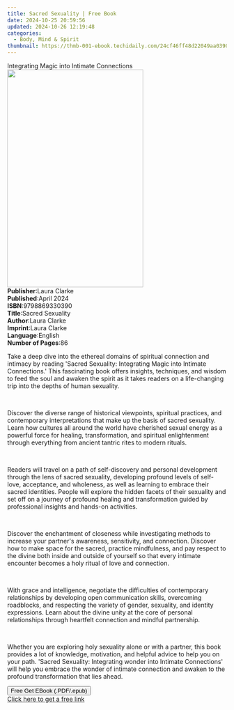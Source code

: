 ```yaml
---
title: Sacred Sexuality | Free Book
date: 2024-10-25 20:59:56
updated: 2024-10-26 12:19:48
categories:
  - Body, Mind & Spirit
thumbnail: https://thmb-001-ebook.techidaily.com/24cf46ff48d22049aa039056867ed27d01dcda34b705fa0b9a7b3fb429dad294.jpg
---
```

<main id="book-container">
  <div class="flex flex-col">
    <div class="book-brief flex-1 py-6 px-4 sm:p-6 md:py-10 md:px-8">
      <!-- brief-->
      <div class="book-brief-main">
        Integrating Magic into Intimate Connections
      </div>
    </div>
    <div
      class="book-meta-info flex-1 grid gap-4 col-start-1 col-end-3 row-start-1 sm:mb-6 sm:grid-cols-4 lg:gap-6 lg:col-start-2 lg:row-end-6 lg:row-span-6 lg:mb-0"
    >
      <div
        class="book-meta-info-left place-content-center mt-4 p-4 text-sm leading-6 col-start-2 col-span-2 dark:text-slate-400"
      >
        <img
          class="w-full h-500 object-cover rounded-lg sm:h-255 sm:col-span-2 lg:col-span-full"
          src="https://img-001-ebook.techidaily.com/be8c4839b37df0d0039d4e07951081794a50ad5fcd9e6b597e1b8441df405071.jpg"
          alt=""
          width="312"
          height="500"
        />
      </div>
      <div
        class="book-meta-info-right mt-2 col-start-1 row-start-2 col-span-3 self-center"
      >
        <!-- meta data  -->
        <div class="flex flex-col px-4 md:px-8">
          <div class="flex-1">
            <strong>Publisher</strong>:<span class="px-2">Laura Clarke</span>
          </div>
          <div class="flex-1">
            <strong>Published</strong>:<span class="px-2">April 2024</span>
          </div>
          <div class="flex-1">
            <strong>ISBN</strong>:<span class="px-2">9798869330390</span>
          </div>
          <div class="flex-1">
            <strong>Title</strong>:<span class="px-2">Sacred Sexuality</span>
          </div>
          <div class="flex-1">
            <strong>Author</strong>:<span class="px-2">Laura Clarke</span>
          </div>
          <div class="flex-1">
            <strong>Imprint</strong>:<span class="px-2">Laura Clarke</span>
          </div>
          <div class="flex-1">
            <strong>Language</strong>:<span class="px-2">English</span>
          </div>
          <div class="flex-1">
            <strong>Number of Pages</strong>:<span class="px-2">86</span>
          </div>
        </div>
      </div>
    </div>
    <div class="book-description flex-1 py-6 px-4 sm:p-6 md:py-10 md:px-8">
      <div class="book-description-main">
        <div accordion-content="" id="description">
          <p class="ql-align-justify">
            Take a deep dive into the ethereal domains of spiritual connection
            and intimacy by reading 'Sacred Sexuality: Integrating Magic into
            Intimate Connections.' This fascinating book offers insights,
            techniques, and wisdom to feed the soul and awaken the spirit as it
            takes readers on a life-changing trip into the depths of human
            sexuality.
          </p>
          <p class="ql-align-justify">&nbsp;</p>
          <p class="ql-align-justify">
            Discover the diverse range of historical viewpoints, spiritual
            practices, and contemporary interpretations that make up the basis
            of sacred sexuality. Learn how cultures all around the world have
            cherished sexual energy as a powerful force for healing,
            transformation, and spiritual enlightenment through everything from
            ancient tantric rites to modern rituals.
          </p>
          <p class="ql-align-justify">&nbsp;</p>
          <p class="ql-align-justify">
            Readers will travel on a path of self-discovery and personal
            development through the lens of sacred sexuality, developing
            profound levels of self-love, acceptance, and wholeness, as well as
            learning to embrace their sacred identities. People will explore the
            hidden facets of their sexuality and set off on a journey of
            profound healing and transformation guided by professional insights
            and hands-on activities.
          </p>
          <p class="ql-align-justify">&nbsp;</p>
          <p class="ql-align-justify">
            Discover the enchantment of closeness while investigating methods to
            increase your partner's awareness, sensitivity, and connection.
            Discover how to make space for the sacred, practice mindfulness, and
            pay respect to the divine both inside and outside of yourself so
            that every intimate encounter becomes a holy ritual of love and
            connection.
          </p>
          <p class="ql-align-justify">&nbsp;</p>
          <p class="ql-align-justify">
            With grace and intelligence, negotiate the difficulties of
            contemporary relationships by developing open communication skills,
            overcoming roadblocks, and respecting the variety of gender,
            sexuality, and identity expressions. Learn about the divine unity at
            the core of personal relationships through heartfelt connection and
            mindful partnership.
          </p>
          <p class="ql-align-justify">&nbsp;</p>
          <p>
            Whether you are exploring holy sexuality alone or with a partner,
            this book provides a lot of knowledge, motivation, and helpful
            advice to help you on your path. 'Sacred Sexuality: Integrating
            wonder into Intimate Connections' will help you embrace the wonder
            of intimate connection and awaken to the profound transformation
            that lies ahead.
          </p>
        </div>
        <div class="accordion-fader"></div>
      </div>
    </div>
    <div class="book-excerpts flex-1 py-6 px-4 sm:p-6 md:py-10 md:px-8"></div>
    <div
      class="book-about-author flex-1 py-6 px-4 sm:p-6 md:py-10 md:px-8"
    ></div>
    <div class="book-free-get flex-1 py-6 px-4 sm:p-6 md:py-10 md:px-8">
      <button
        id="btn-free-get"
        class="bg-blue-500 hover:bg-blue-700 text-white font-bold py-2 px-4 rounded"
      >
        Free Get EBook (.PDF/.epub)
      </button>
      <div id="countdown-display" class="px-2 text-lg mt-2"></div>
      <a
        id="free-link"
        class="hidden bg-blue-500 hover:bg-blue-700 text-white font-bold py-2 px-4 rounded"
        href="https://www.ebooks.com/en-us/book/211341292/sacred-sexuality/laura-clarke/"
        target="_blank"
        >Click here to get a free link</a
      >
    </div>
    <script>
      let countdownTime = 0;
      let countdownInterval = null;
      document
        .getElementById('btn-free-get')
        .addEventListener('click', startCountdown);
      function startCountdown() {
        countdownTime = new Date().getTime() + 60000 * 3;
        countdownInterval = setInterval(updateCountdown, 1000);
        document.getElementById('btn-free-get').disabled = true;
        document
          .getElementById('btn-free-get')
          .classList.add('bg-gray-500', 'cursor-not-allowed');
      }
      function updateCountdown() {
        let currentTime = new Date().getTime();
        let timeLeft = countdownTime - currentTime;
        let secondsLeft = Math.floor(timeLeft / 1000);
        document.getElementById('countdown-display').innerHTML =
          `Remaining time: ${secondsLeft} seconds.`;
        if (secondsLeft <= 0) {
          clearInterval(countdownInterval);
          document.getElementById('btn-free-get').classList.add('hidden');
          document.getElementById('free-link').classList.remove('hidden');
          document.getElementById('countdown-display').innerHTML = '';
        }
      }
    </script>
  </div>
</main>
